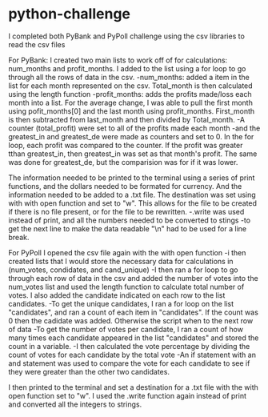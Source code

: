# python-challenge
I completed both PyBank and PyPoll challenge using the csv libraries to read the csv files

For PyBank:
I created two main lists to work off of for calculations: num_months and profit_months. I added to the list using a for loop to go through all the rows of data in the csv.
  -num_months: added a item in the list for each month represented on the csv. Total_month is then calculated using the length function
  -profit_months: adds the profits made/loss each month into a list. For the average change, I was able to pull the first month using pofit_months[0] and the last month using profit_months. First_month is then subtracted from last_month and then divided by Total_month.
  -A counter (total_profit) were set to all of the profits made each month
  -and the greatest_in and greatest_de were made as counters and set to 0. In the for loop, each profit was compared to the counter. If the profit was greater tthan greatest_in, then greatest_in was set as that month's profit. The same was done for greatest_de, but the comparision was for if it was lower.

The information needed to be printed to the terminal using a series of print functions, and the dollars needed to be formated for currency.
And the information needed to be added to a .txt file. The destination was set using with with open function and set to "w". This allows for the file to be created if there is no file present, or for the file to be rewritten.
  -.write was used instead of print, and all the numbers needed to be converted to stings
  -to get the next line to make the data readable "\n" had to be used for a line break.
  
For PyPoll
I opened the csv file again with the with open function
-i then created lists that I would store the necessary data for calculations in (num_votes, condidates, and cand_unique)
-I then ran a for loop to go through each row of data in the csv and added the number of votes into the num_votes list and used the length function to calculate total number of votes. I also added the candidate indicated on each row to the list candidates.
-To get the unique candidates, I ran a for loop on the list "candidates", and ran a count of each item in "candidates". If the count was 0 then the cadidate was added. Otherwise the script when to the next row of data
-To get the number of votes per candidate, I ran a count of how many times each candidate appeared in the list "candidates" and stored the count in a variable.
-I then calculated the vote percentage by dividing the count of votes for each candidate by the total vote
-An if statement with an and statement was used to compare the vote for each candidate to see if they were greater than the other two candidates.

I then printed to the terminal and set a destination for a .txt file with the with open function set to "w". I used the .write function again instead of print and converted all the integers to strings.

